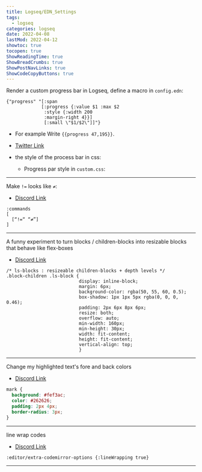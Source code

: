 ```yaml
---
title: Logseq/EDN_Settings
tags:
  - logseq
categories: logseq
date: 2022-04-08
lastMod: 2022-04-12
showtoc: true
tocopen: true
ShowReadingTime: true
ShowBreadCrumbs: true
ShowPostNavLinks: true
ShowCodeCopyButtons: true
---
```


Render a custom progress bar in Logseq, define a macro in `config.edn`:

```edn
{"progress" "[:span
			 [:progress {:value $1 :max $2
              :style {:width 200
              :margin-right 4}}]
              [:small \"$1/$2\"]]"}
```

- For example Write `{{progress 47,195}}`.

- [Twitter Link](https://twitter.com/pengx17/status/1502293155974025218)

- the style of the process bar in css:

  - Progress par style in `custom.css`:

---

Make `!=` looks like `≠`:

- [Discord Link](https://discord.com/channels/725182569297215569/752845138148982877/951915033884000266)

```edn
:commands
[
  [“!=“ “≠”]
]
```

---

A funny experiment to turn blocks / children-blocks into resizable blocks that behave like flex-boxes

- [Discord Link](https://discord.com/channels/725182569297215569/752845138148982877/951186890328002570)

```edn
/* ls-blocks : resizeable children-blocks + depth levels */
.block-children .ls-block {
                           display: inline-block;
                           margin: 6px;
                           background-color: rgba(50, 55, 60, 0.5);
                           box-shadow: 1px 1px 5px rgba(0, 0, 0, 0.46);
                           padding: 2px 6px 8px 6px;
                           resize: both;
                           overflow: auto;
                           min-width: 160px;
                           min-height: 30px;
                           width: fit-content;
                           height: fit-content;
                           vertical-align: top;
                           }
```

---

Change my highlighted text's fore and back colors

- [Discord Link](https://discord.com/channels/725182569297215569/752845138148982877/950759618638917652)

```css
mark {
  background: #fef3ac;
  color: #262626;
  padding: 2px 4px;
  border-radius: 3px;
}
```

---

line wrap codes

- [Discord Link](https://discord.com/channels/725182569297215569/725182570131751005/963372513348423690)

```edn
:editor/extra-codemirror-options {:lineWrapping true}
```

---
